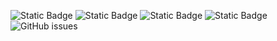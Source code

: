 ![Static Badge](https://img.shields.io/badge/blacklists-60-000000) ![Static Badge](https://img.shields.io/badge/blacklisted-3110583-cc0000) ![Static Badge](https://img.shields.io/badge/whitelisted-2243-00CC00) ![Static Badge](https://img.shields.io/badge/streaming_blacklist-28107-000000) ![GitHub issues](https://img.shields.io/github/issues/fabriziosalmi/blacklists)
